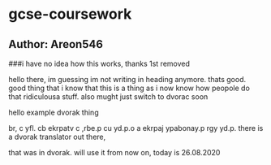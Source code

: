 # gcse-coursework

## Author: Areon546

###i have no idea how this works, thanks 1st removed

hello there, im guessing im not writing in heading anymore. 
thats good. good thing that i know that this is a thing as i 
now know how peopole do that ridiculousa stuff. also mught 
just switch to dvorac soon

hello
example dvorak thing

br, c yfl. cb ekrpatv c ,rbe.p cu yd.p.o a ekrpaj ypabonay.p rgy yd.p.
there is a dvorak translator out there, 

that was in dvorak. will use it from now on, today is 26.08.2020